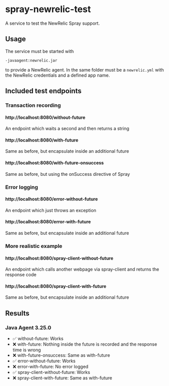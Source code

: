 # spray-newrelic-test
A service to test the NewRelic Spray support.

## Usage
The service must be started with
```
-javaagent:newrelic.jar
```
to provide a NewRelic agent. In the same folder must be a `newrelic.yml` with the 
NewRelic credentials and a defined app name.

## Included test endpoints

### Transaction recording

#### http://localhost:8080/without-future
An endpoint which waits a second and then returns a string

#### http://localhost:8080/with-future
Same as before, but encapsulate inside an additional future

#### http://localhost:8080/with-future-onsuccess
Same as before, but using the onSuccess directive of Spray

### Error logging

#### http://localhost:8080/error-without-future
An endpoint which just throws an exception

#### http://localhost:8080/error-with-future
Same as before, but encapsulate inside an additional future

### More realistic example

#### http://localhost:8080/spray-client-without-future
An endpoint which calls another webpage via spray-client and returns the response code

#### http://localhost:8080/spray-client-with-future
Same as before, but encapsulate inside an additional future

## Results

### Java Agent 3.25.0

- :white_check_mark: without-future: Works
- :x: with-future: Nothing inside the future is recorded and the response time is wrong
- :x: with-future-onsuccess: Same as with-future
- :white_check_mark: error-without-future: Works
- :x: error-with-future: No error logged
- :white_check_mark: spray-client-without-future: Works
- :x: spray-client-with-future: Same as with-future